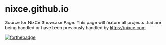 # nixce.github.io
Source for NixCe Showcase Page. This page will feature all projects that are being handled or have been previously handled by https://nixce.com

[![forthebadge](http://forthebadge.com/images/badges/uses-html.svg)](http://forthebadge.com)
